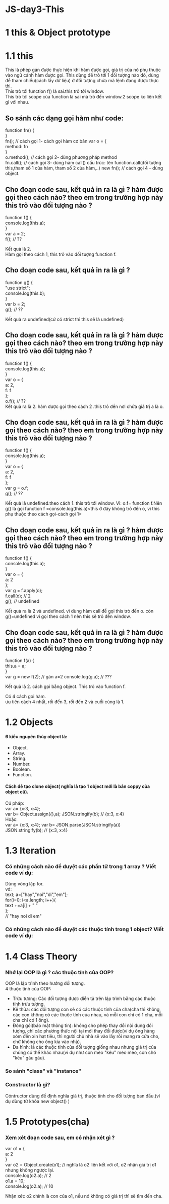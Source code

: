 # JS-day3-This
# 1 this & Object prototype  
# 1.1 this
This là phép gán được thực hiện khi hàm được gọi, giá trị của nó phụ thuộc vào ngữ cảnh hàm được gọi. This dùng để trỏ tới 1 đối tượng nào đó, dùng để tham chiếu(cách lấy dữ liệu) ở đối tượng chứa mã lệnh đang được thực thi.  
This trỏ tới function f() là sai.this trỏ tới window.  
This trỏ tới scope của function là sai mà trỏ đến window.2 scope ko liên kết gì với nhau.  

## So sánh các dạng gọi hàm như code:
function fn() {  
}  
fn(); // cách gọi 1- cách gọi hàm cơ bản 
 var o = {  
  method: fn  
}  
 o.method(); // cách gọi 2- dùng phương pháp method  
 fn.call(); // cách gọi 3- dùng hàm call()  cấu trúc: tên function.call(đối tượng this,tham số 1 của hàm, tham số 2 của hàm,..)
 new fn(); // cách gọi 4 - dùng object.  
 
 ## Cho đoạn code sau, kết quả in ra là gì ? hàm được gọi theo cách nào? theo em trong trường hợp này this trỏ vào đối tượng nào ?  
 function f() {  
  console.log(this.a);  
}  
var a = 2;  
f(); // ??  

Kết quả là 2.  
Hàm gọi theo cách 1, this trỏ vào đối tượng function f.  

## Cho đoạn code sau, kết quả in ra là gì ?  
function g() {  
  "use strict";  
  console.log(this.b);  
}  
var b = 2;  
g(); // ??  

Kết quả ra undefined(cứ có strict thì this sẽ là undefined)  

## Cho đoạn code sau, kết quả in ra là gì ? hàm được gọi theo cách nào? theo em trong trường hợp này this trỏ vào đối tượng nào ?  
function f() {  
  console.log(this.a);  
}  
var o = {  
  a: 2,  
  f: f  
};  
o.f(); // ??  
Kết quả ra là 2. hàm được gọi theo cách 2 .this trỏ đến nơi chứa giá trị a là o.  

## Cho đoạn code sau, kết quả in ra là gì ? hàm được gọi theo cách nào? theo em trong trường hợp này this trỏ vào đối tượng nào ?  
function f() {  
  console.log(this.a);  
}  
var o = {  
  a: 2,  
  f: f  
};  
var g = o.f;  
g(); // ??    

Kết quả là undefined.theo cách 1. this trỏ tới window. Vì: o.f= function f.Nên g() là gọi function f =console.log(this.a)<this ở đây không trỏ đến o, vì this phụ thuộc theo cách gọi-cách gọi 1>  


## Cho đoạn code sau, kết quả in ra là gì ? hàm được gọi theo cách nào? theo em trong trường hợp này this trỏ vào đối tượng nào ?  
function f() {  
  console.log(this.a);  
}  
var o = {  
  a: 2  
};  
var g = f.apply(o);  
f.call(o); // 2  
g(); // undefined  

Kết quả ra là 2 và undefined. vì dùng hàm call để gọi this trỏ đến o. còn g()=undefined vì gọi theo cách 1 nên this sẽ trỏ đến window.

## Cho đoạn code sau, kết quả in ra là gì ? hàm được gọi theo cách nào? theo em trong trường hợp này this trỏ vào đối tượng nào ?  
function f(a) {  
  this.a = a;  
}  
var g = new f(2);  // gán a=2
console.log(g.a); // ???  

Kết quả là 2. cách gọi bằng object. This trỏ vào function f.  


Có 4 cách goi hàm.  
ưu tiên cách 4 nhất, rồi đến 3, rồi đến 2 và cuối cùng là 1.  


# 1.2 Objects  

#### 6 kiểu nguyên thủy object là:  
- Object.  
- Array.  
- String.  
- Number.  
- Boolean.  
- Function.  

#### Cách để tạo clone object( nghĩa là tạo 1 object mới là bản coppy của object cũ).  
Cú pháp:  
var a= {x:3, x:4};  
var b= Object.assign({},a);
JSON.stringify(b); //  {x:3, x:4}  
Hoặc:  
var a= {x:3, x:4}; 
var b= JSON.parse(JSON.stringify(a))  
JSON.stringify(b); //  {x:3, x:4}  

# 1.3 Iteration  
### Có những cách nào để duyệt các phần tử trong 1 array ? Viết code ví dụ:  
Dùng vòng lặp for.  
vd:  
text;
a=["hay","noi","di","em"];  
 for(i=0; i<a.length; i++){  
 text +=a[i] + " "  
};  
// "hay noi di em"  

### Có những cách nào để duyệt các thuộc tính trong 1 object? Viết code ví dụ:  


# 1.4 Class Theory  
### Nhớ lại OOP là gì ? các thuộc tính của OOP?  
OOP là lập trình theo hướng đối tượng.  
4 thuộc tính của OOP:  
- Trừu tượng: Các đối tượng được diễn tả trên lập trình bằng các thuộc tính trừu tượng.  
- Kế thừa: các đối tượng con sẽ có các thuộc tính của cha(cha thì không, các con không có các thuộc tính của nhau, và mỗi con chỉ có 1 cha, mỗi cha chỉ có 1 ông).  
- Đóng gói(bảo mật thông tin): không cho phép thay đổi nội dung đối tượng, chỉ các phương thức nội tại mới thay đổi được(ví dụ ông hàng xóm đến xin hạt tiêu, thì người chủ nhà sẽ vào lấy rồi mang ra cửa cho, chứ không cho ông kia vào nhà).  
- Đa hình: là các thuộc tính của đối tượng giống nhau nhưng giá trị của chúng có thể khác nhau(ví dụ như con mèo "kêu" meo meo, con chó "kêu" gâu gâu).  
### So sánh "class" và "instance"  

### Constructor là gì?  
Cóntructor dùng để định nghĩa giá trị, thuộc tính cho đối tượng ban đầu.(ví dụ dùng từ khóa new object() )  

# 1.5 Prototypes(cha)  
### Xem xét đoạn code sau, em có nhận xét gì ?
var o1 = {  
  a: 2  
}  
var o2 = Object.create(o1); // nghĩa là o2 liên kết với o1, o2 nhận giá trị o1 nhưng không ngược lại.  
console.log(o2.a); // 2  
o1.a = 10;  
console.log(o2.a); // 10  

Nhận xét: o2 chính là con của o1, nếu nó không có giá trị thì sẽ tìm đến cha.  
